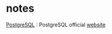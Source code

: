 # notes

[PostgreSQL](postgresql.md) : PostgreSQL official [website](https://www.postgresql.org/) 

